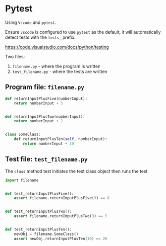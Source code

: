 # Pytest

Using `Vscode` and `pytest`.

Ensure `vscode` is configured to use `pytest` as the default, it will automatically detect tests with the `tests_` prefix. 

https://code.visualstudio.com/docs/python/testing


Two files:
1. `filename.py` - where the program is written
2. `test_filename.py` - where the tests are written

## Program file: `filename.py`

```python
def returnInputPlusFive(numberInput):
    return numberInput + 5


def returnInputPlusTwo(numberInput):
    return numberInput + 2


class SomeClass:
    def returnInputPlusTen(self, numberInput):
        return numberInput + 10

```

## Test file: `test_filename.py`
The `class` method test initiates the test class object then runs the test

```python
import filename


def test_returnInputPlusFive():
    assert filename.returnInputPlusFive(3) == 8


def test_returnInputPlusTwo():
    assert filename.returnInputPlusTwo(3) == 5


def test_returnInputPlusTen():
    newObj = filename.SomeClass()
    assert newObj.returnInputPlusTen(10) == 20
```
